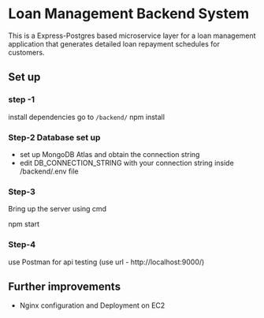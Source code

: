 # Loan Management Backend System

This is a Express-Postgres based microservice layer for a loan management application that generates detailed loan repayment schedules for customers.

## Set up

### step -1

install dependencies
go to `/backend/`
npm install

### Step-2 Database set up

- set up MongoDB Atlas and obtain the connection string
- edit DB_CONNECTION_STRING with your connection string inside /backend/.env file

### Step-3

Bring up the server using cmd

npm start

### Step-4

use Postman for api testing (use url - http://localhost:9000/<all-defined-routes>)

## Further improvements

- Nginx configuration and Deployment on EC2
